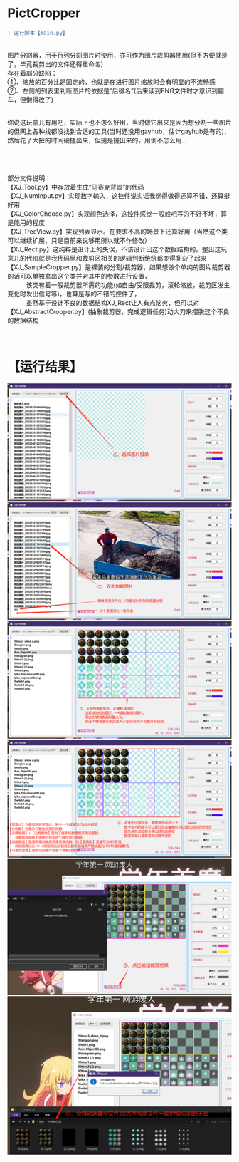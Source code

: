 # PictCropper
```diff
! 运行脚本【main.py】
```

<br>图片分割器，用于行列分割图片时使用，亦可作为图片裁剪器使用(但不方便就是了，毕竟裁剪出的文件还得重命名)
<br>存在着部分缺陷：
<br>①、缩放的百分比是固定的，也就是在进行图片缩放时会有明显的不流畅感
<br>②、左侧的列表里判断图片的依据是“后缀名”(后来读到PNG文件时才意识到翻车，但懒得改了)

<br>你说这玩意儿有用吧，实际上也不怎么好用，当时做它出来是因为想分割一些图片的但网上各种找都没找到合适的工具(当时还没用gayhub，估计gayhub是有的)，然后花了大把的时间硬搓出来，但搓是搓出来的，用倒不怎么用...


<br>
<br>
<br>部分文件说明：
<br>【XJ_Tool.py】中存放着生成“马赛克背景”的代码
<br>【XJ_NumInput.py】实现数字输入，这控件说实话我觉得做得还算不错，还算挺好用
<br>【XJ_ColorChoose.py】实现颜色选择，这控件感觉一般般吧写的不好不坏，算是能用的程度
<br>【XJ_TreeView.py】实现列表显示。在要求不高的场景下还算好用（当然这个类可以继续扩展，只是目前来说够用所以就不作修改）
<br>【XJ_Rect.py】这纯粹是设计上的失误，不该设计出这个数据结构的。整出这玩意儿的代价就是我代码里和裁剪区相关的逻辑判断统统都变得复杂了起来
<br>【XJ_SampleCropper.py】是裸装的分割/裁剪器，如果想做个单纯的图片裁剪器的话可以单独拿出这个类并对其中的参数进行设置，
<br>    &emsp;&emsp;&emsp;该类有着一般裁剪器所需的功能(如自由/受限裁剪，滚轮缩放，裁剪区发生变化时发出信号等)，也算是写的不错的控件了，
<br>    &emsp;&emsp;&emsp;虽然基于设计不良的数据结构XJ_Rect让人有点恼火，但可以对【XJ_AbstractCropper.py】(抽象裁剪器，完成逻辑任务)动大刀来摆脱这个不良的数据结构


<br>
<br>
<br>


# 【运行结果】
![1](https://github.com/Ls-Jan/PictCropper/blob/main/RunningResult%5BPNG%5D/1.png)
![2](https://github.com/Ls-Jan/PictCropper/blob/main/RunningResult%5BPNG%5D/2.png)
![3](https://github.com/Ls-Jan/PictCropper/blob/main/RunningResult%5BPNG%5D/3.png)
![4](https://github.com/Ls-Jan/PictCropper/blob/main/RunningResult%5BPNG%5D/4.png)
![5](https://github.com/Ls-Jan/PictCropper/blob/main/RunningResult%5BPNG%5D/5.png)
![6](https://github.com/Ls-Jan/PictCropper/blob/main/RunningResult%5BPNG%5D/6.png)


